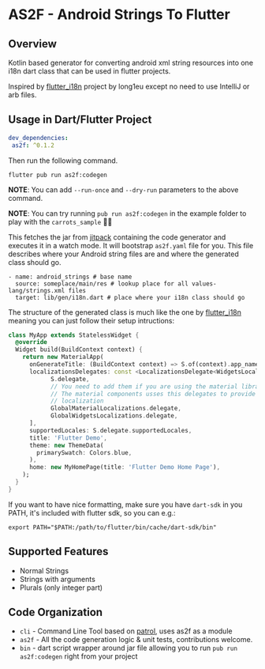 # AS2F - Android Strings To Flutter

## Overview

Kotlin based generator for converting android xml string resources into one i18n dart class that can be used in flutter projects.

Inspired by [flutter_i18n](https://github.com/long1eu/flutter_i18n) project by long1eu except no need to use IntelliJ or arb files.

## Usage in Dart/Flutter Project

```yaml
dev_dependencies:
 as2f: ^0.1.2
```

Then run the following command.

```
flutter pub run as2f:codegen
```

__NOTE__: You can add `--run-once` and `--dry-run` parameters to the above command.

__NOTE__: You can try running `pub run as2f:codegen` in the example folder to play with the `carrots_sample` 🥕🥕

This fetches the jar from [jitpack](https://jitpack.io/#vishna/as2f) containing the code generator and executes it in a watch mode. It will bootstrap `as2f.yaml` file for you. This file describes where your Android string files are and where the generated class should go.

```
- name: android_strings # base name
  source: someplace/main/res # lookup place for all values-lang/strings.xml files
  target: lib/gen/i18n.dart # place where your i18n class should go
```

The structure of the generated class is much like the one by [flutter_i18n](https://github.com/long1eu/flutter_i18n#usage) meaning you can just follow their setup intructions:

```dart
class MyApp extends StatelessWidget {
  @override
  Widget build(BuildContext context) {
    return new MaterialApp(
      onGenerateTitle: (BuildContext context) => S.of(context).app_name,
      localizationsDelegates: const <LocalizationsDelegate<WidgetsLocalizations>>[
            S.delegate,
            // You need to add them if you are using the material library.
            // The material components usses this delegates to provide default 
            // localization      
            GlobalMaterialLocalizations.delegate,
            GlobalWidgetsLocalizations.delegate,               
      ],
      supportedLocales: S.delegate.supportedLocales,
      title: 'Flutter Demo',
      theme: new ThemeData(
        primarySwatch: Colors.blue,
      ),
      home: new MyHomePage(title: 'Flutter Demo Home Page'),
    );
  }
}
```

If you want to have nice formatting, make sure you have `dart-sdk` in you PATH, it's included with flutter sdk, so you can e.g.:

```
export PATH="$PATH:/path/to/flutter/bin/cache/dart-sdk/bin"
```

## Supported Features

- Normal Strings
- Strings with arguments
- Plurals (only integer part)

## Code Organization

- `cli` - Command Line Tool based on [patrol](https://github.com/vishna/patrol), uses as2f as a module
- `as2f` - All the code generation logic & unit tests, contributions welcome.
- `bin` - dart script wrapper around jar file allowing you to run `pub run as2f:codegen` right from your project
